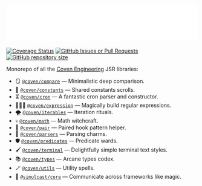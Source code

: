 <img src="./logo.svg" height="96" />

[![Coverage Status](https://img.shields.io/coverallsCoverage/github/covenengineering/libraries?style=for-the-badge&logo=Coveralls&label=Coverage&labelColor=%23354a57&color=%23c87)](https://coveralls.io/github/covenengineering/libraries?branch=main)
[![GitHub Issues or Pull Requests](https://img.shields.io/github/issues/covenengineering/libraries?style=for-the-badge&logo=GitHub&label=Open%20Issues&labelColor=%23000&color=%23c87)](https://github.com/covenengineering/libraries/issues/)
[![GitHub repository size](https://img.shields.io/github/repo-size/covenengineering/libraries?style=for-the-badge&logo=GitHub&label=Repository%20Size&labelColor=%23000&color=%23c87)](https://github.com/covenengineering/libraries/)

Monorepo of all the [Coven Engineering](https://coven.engineering) JSR
libraries:

- 🪞 [`@coven/compare`](https://jsr.io/@coven/compare) — Minimalistic deep
  comparison.
- 📖 [`@coven/constants`](https://jsr.io/@coven/constants) — Shared constants
  scrolls.
- ⏳ [`@coven/cron`](https://jsr.io/@coven/cron) — A fantastic cron parser and
  constructor.
- 🧙🏻‍♀️ [`@coven/expression`](https://jsr.io/@coven/expression) — Magically build
  regular expressions.
- 🌪️ [`@coven/iterables`](https://jsr.io/@coven/iterables) — Iteration rituals.
- 💀 [`@coven/math`](https://jsr.io/@coven/math) — Math witchcraft.
- 🧩 [`@coven/pair`](https://jsr.io/@coven/pair) — Paired hook pattern helper.
- 💫 [`@coven/parsers`](https://jsr.io/@coven/parsers) — Parsing charms.
- 🛡️ [`@coven/predicates`](https://jsr.io/@coven/predicates) — Predicate wards.
- 🖌️ [`@coven/terminal`](https://jsr.io/@coven/terminal) — Delightfully simple
  terminal text styles.
- 📚 [`@coven/types`](https://jsr.io/@coven/types) — Arcane types codex.
- 🪄 [`@coven/utils`](https://jsr.io/@coven/utils) — Utility spells.
- 🔮 [`@simulcast/core`](https://jsr.io/@simulcast/core) — Communicate across
  frameworks like magic.
